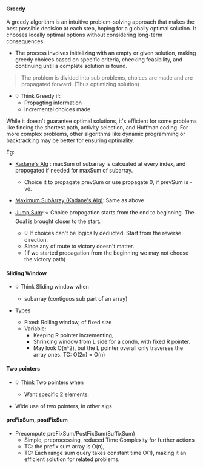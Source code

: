 #### Greedy 

A greedy algorithm is an intuitive problem-solving approach that makes the best possible decision at each step, hoping for a globally optimal solution. 
It chooses locally optimal options without considering long-term consequences.

- The process involves initializing with an empty or given solution, making greedy choices based on specific criteria, checking feasibility, and continuing until a complete solution is found. 

> The problem is divided into sub problems, choices are made and are propagated forward. (Thus optimizing solution)

- :bulb: Think Greedy if:
    - Propagting information
    - Incremental choices made


While it doesn't guarantee optimal solutions, it's efficient for some problems like finding the shortest path, activity selection, and Huffman coding. For more complex problems, other algorithms like dynamic programming or backtracking may be better for ensuring optimality.


Eg: 
- [Kadane's Alg](https://github.com/senorbeast/dsa-py/blob/dev/Arrays/advAlgs/Kadanes.py) : maxSum of subarray is calcuated at every index, and propogated if needed for maxSum of subarray. 
    - Choice it to propagate prevSum or use propagate 0, if prevSum is -ve.

- [Maximum SubArray (Kadane's Alg)](https://github.com/senorbeast/leetCode/tree/main/0053-maximum-subarray): Same as above
 
- [Jump Sum](https://github.com/senorbeast/leetCode/tree/main/0055-jump-game):      :star: Choice propogation starts from the end to beginning. The Goal is brought closer to the start.
    - :bulb: If choices can't be logically deducted. Start from the reverse direction. 
    - Since any of route to victory doesn't matter.
    - (If we started propagation from the beginning we may not choose the victory path) 


#### Sliding Window

- :bulb: Think Sliding window when 
    - subarray (contiguos sub part of an array)

- Types
    - Fixed: Rolling window, of fixed size
    - Variable: 
        - Keeping R pointer incrementing,
        - Shrinking window from L side for a condn, with fixed R pointer.
        - May look O(n^2), but the L pointer overall only traverses the array ones. TC: O(2n) = O(n)

 
 #### Two pointers

- :bulb: Think Two pointers when
  - Want specific 2 elements.

- Wide use of two pointers, in other algs

#### preFixSum, postFixSum

- Precompute preFixSum/PostFixSum(SuffixSum)
    - Simple, preprocessing, reduced Time Complexity for further actions
  - TC: the prefix sum array is O(n),
  - TC: Each range sum query takes constant time O(1), making it an efficient solution for related problems.
